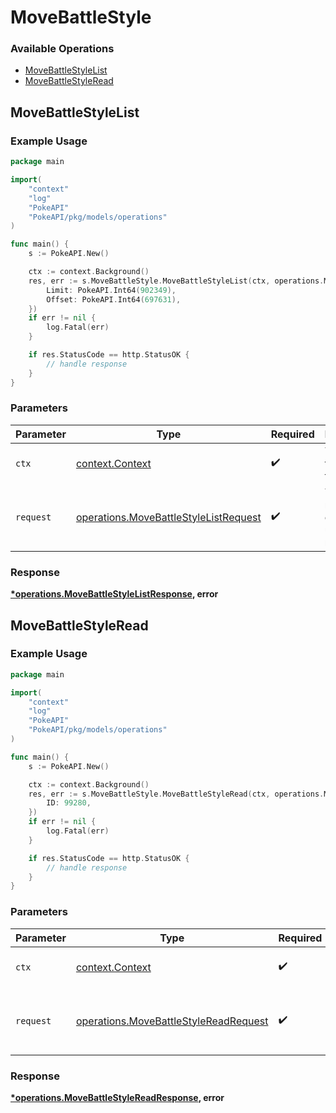 # MoveBattleStyle

### Available Operations

* [MoveBattleStyleList](#movebattlestylelist)
* [MoveBattleStyleRead](#movebattlestyleread)

## MoveBattleStyleList

### Example Usage

```go
package main

import(
	"context"
	"log"
	"PokeAPI"
	"PokeAPI/pkg/models/operations"
)

func main() {
    s := PokeAPI.New()

    ctx := context.Background()
    res, err := s.MoveBattleStyle.MoveBattleStyleList(ctx, operations.MoveBattleStyleListRequest{
        Limit: PokeAPI.Int64(902349),
        Offset: PokeAPI.Int64(697631),
    })
    if err != nil {
        log.Fatal(err)
    }

    if res.StatusCode == http.StatusOK {
        // handle response
    }
}
```

### Parameters

| Parameter                                                                                      | Type                                                                                           | Required                                                                                       | Description                                                                                    |
| ---------------------------------------------------------------------------------------------- | ---------------------------------------------------------------------------------------------- | ---------------------------------------------------------------------------------------------- | ---------------------------------------------------------------------------------------------- |
| `ctx`                                                                                          | [context.Context](https://pkg.go.dev/context#Context)                                          | :heavy_check_mark:                                                                             | The context to use for the request.                                                            |
| `request`                                                                                      | [operations.MoveBattleStyleListRequest](../../models/operations/movebattlestylelistrequest.md) | :heavy_check_mark:                                                                             | The request object to use for the request.                                                     |


### Response

**[*operations.MoveBattleStyleListResponse](../../models/operations/movebattlestylelistresponse.md), error**


## MoveBattleStyleRead

### Example Usage

```go
package main

import(
	"context"
	"log"
	"PokeAPI"
	"PokeAPI/pkg/models/operations"
)

func main() {
    s := PokeAPI.New()

    ctx := context.Background()
    res, err := s.MoveBattleStyle.MoveBattleStyleRead(ctx, operations.MoveBattleStyleReadRequest{
        ID: 99280,
    })
    if err != nil {
        log.Fatal(err)
    }

    if res.StatusCode == http.StatusOK {
        // handle response
    }
}
```

### Parameters

| Parameter                                                                                      | Type                                                                                           | Required                                                                                       | Description                                                                                    |
| ---------------------------------------------------------------------------------------------- | ---------------------------------------------------------------------------------------------- | ---------------------------------------------------------------------------------------------- | ---------------------------------------------------------------------------------------------- |
| `ctx`                                                                                          | [context.Context](https://pkg.go.dev/context#Context)                                          | :heavy_check_mark:                                                                             | The context to use for the request.                                                            |
| `request`                                                                                      | [operations.MoveBattleStyleReadRequest](../../models/operations/movebattlestylereadrequest.md) | :heavy_check_mark:                                                                             | The request object to use for the request.                                                     |


### Response

**[*operations.MoveBattleStyleReadResponse](../../models/operations/movebattlestylereadresponse.md), error**

